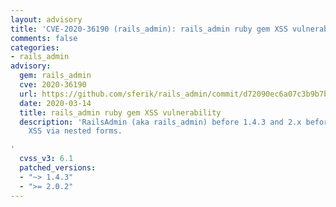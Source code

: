 ```yaml
---
layout: advisory
title: 'CVE-2020-36190 (rails_admin): rails_admin ruby gem XSS vulnerability'
comments: false
categories:
- rails_admin
advisory:
  gem: rails_admin
  cve: 2020-36190
  url: https://github.com/sferik/rails_admin/commit/d72090ec6a07c3b9b7b48ab50f3d405f91ff4375
  date: 2020-03-14
  title: rails_admin ruby gem XSS vulnerability
  description: 'RailsAdmin (aka rails_admin) before 1.4.3 and 2.x before 2.0.2 allows
    XSS via nested forms.

'
  cvss_v3: 6.1
  patched_versions:
  - "~> 1.4.3"
  - ">= 2.0.2"
---
```

